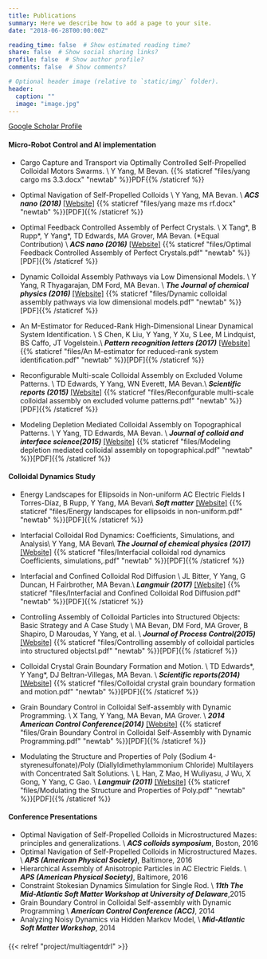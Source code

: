 ```yaml
---
title: Publications
summary: Here we describe how to add a page to your site.
date: "2018-06-28T00:00:00Z"

reading_time: false  # Show estimated reading time?
share: false  # Show social sharing links?
profile: false  # Show author profile?
comments: false  # Show comments?

# Optional header image (relative to `static/img/` folder).
header:
  caption: ""
  image: "image.jpg"
---
```


[Google Scholar Profile](https://scholar.google.com/citations?user=OhoBnX8AAAAJ&hl=zh-CN)




#### Micro-Robot Control and AI implementation

* Cargo Capture and Transport via Optimally Controlled Self-Propelled Colloidal Motors Swarms. \\
Y Yang, M Bevan. {{% staticref "files/yang cargo ms 3.3.docx" "newtab" %}}PDF{{% /staticref %}}

* Optimal Navigation of Self-Propelled Colloids \\
Y Yang, MA Bevan. \\
***ACS nano (2018)*** [[Website]](https://pubs.acs.org/doi/abs/10.1021/acsnano.8b05371) {{% staticref "files/yang maze ms rf.docx" "newtab" %}}[PDF]{{% /staticref %}}

* Optimal Feedback Controlled Assembly of Perfect Crystals. \\
X Tang\*, B Rupp\*, Y Yang*, TD Edwards, MA Grover, MA Bevan. (*Equal Contribution) \\
***ACS nano (2016)***  [[Website]](https://pubs.acs.org/doi/abs/10.1021/acsnano.6b02400) {{% staticref "files/Optimal Feedback Controlled Assembly of Perfect Crystals.pdf" "newtab" %}}[PDF]{{% /staticref %}}
* Dynamic Colloidal Assembly Pathways via Low Dimensional Models. \\
Y Yang, R Thyagarajan, DM Ford, MA Bevan. \\
***The Journal of chemical physics (2016)***  [[Website]](https://aip.scitation.org/doi/abs/10.1063/1.4951698) {{% staticref "files/Dynamic colloidal assembly pathways via low dimensional models.pdf" "newtab" %}}[PDF]{{% /staticref %}}
* An M-Estimator for Reduced-Rank High-Dimensional Linear Dynamical System Identification. \\
S Chen, K Liu, Y Yang, Y Xu, S Lee, M Lindquist, BS Caffo, JT Vogelstein.\\ ***Pattern recognition letters (2017)***  [[Website]](https://www.sciencedirect.com/science/article/pii/S0167865516303671)  {{% staticref "files/An M-estimator for reduced-rank system identification.pdf" "newtab" %}}[PDF]{{% /staticref %}}
* Reconfigurable Multi-scale Colloidal Assembly on Excluded Volume Patterns. \\
TD Edwards, Y Yang, WN Everett, MA Bevan.\\
 ***Scientific reports (2015)***  [[Website]](https://www.nature.com/articles/srep13612)  {{% staticref "files/Reconfgurable multi-scale colloidal assembly on excluded volume patterns.pdf" "newtab" %}}[PDF]{{% /staticref %}}
* Modeling Depletion Mediated Colloidal Assembly on Topographical Patterns. \\
Y Yang, TD Edwards, MA Bevan. \\
***Journal of colloid and interface science(2015)*** [[Website]](https://www.sciencedirect.com/science/article/pii/S0021979714009461)   {{% staticref "files/Modeling depletion mediated colloidal assembly on topographical.pdf" "newtab" %}}[PDF]{{% /staticref %}}



#### Colloidal Dynamics Study

* Energy Landscapes for Ellipsoids in Non-uniform AC Electric Fields
I Torres-Díaz, B Rupp, Y Yang, MA Bevan\\
***Soft matter***  [[Website]](https://pubs.rsc.org/en/content/articlelanding/2018/sm/c7sm02287e/unauth#!divAbstract)  {{% staticref "files/Energy landscapes for ellipsoids in non-uniform.pdf" "newtab" %}}[PDF]{{% /staticref %}}

* Interfacial Colloidal Rod Dynamics: Coefficients, Simulations, and Analysis\\
Y Yang, MA Bevan\\
***The Journal of chemical physics (2017)*** [[Website]](https://aip.scitation.org/doi/abs/10.1063/1.4995949) {{% staticref "files/Interfacial colloidal rod dynamics Coefficients, simulations,.pdf" "newtab" %}}[PDF]{{% /staticref %}}

* Interfacial and Confined Colloidal Rod Diffusion \\
JL Bitter, Y Yang, G Duncan, H Fairbrother, MA Bevan.\\
***Langmuir (2017)*** [[Website]](https://pubs.acs.org/doi/abs/10.1021/acs.langmuir.7b01704) {{% staticref "files/Interfacial and Confined Colloidal Rod Diffusion.pdf" "newtab" %}}[PDF]{{% /staticref %}}

* Controlling Assembly of Colloidal Particles into Structured Objects: Basic Strategy and A Case Study \\
MA Bevan, DM Ford, MA Grover, B Shapiro, D Maroudas, Y Yang, et al. \\
***Journal of Process Control(2015)***  [[Website]](https://www.sciencedirect.com/science/article/pii/S0959152414002959)   {{% staticref "files/Controlling assembly of colloidal particles into structured objectsl.pdf" "newtab" %}}[PDF]{{% /staticref %}}

* Colloidal Crystal Grain Boundary Formation and Motion. \\
TD Edwards*, Y Yang*, DJ Beltran-Villegas, MA Bevan. \\
***Scientific reports(2014)*** [[Website]](https://www.nature.com/articles/srep06132) {{% staticref "files/Colloidal crystal grain boundary formation and motion.pdf" "newtab" %}}[PDF]{{% /staticref %}}
* Grain Boundary Control in Colloidal Self-assembly with Dynamic Programming. \\
X Tang, Y Yang, MA Bevan, MA Grover. \\
***2014 American Control Conference(2014)*** [[Website]](https://ieeexplore.ieee.org/abstract/document/6858853/) {{% staticref "files/Grain Boundary Control in Colloidal Self-Assembly with Dynamic Programming.pdf" "newtab" %}}[PDF]{{% /staticref %}}
* Modulating the Structure and Properties of Poly (Sodium 4-styrenesulfonate)/Poly (Diallyldimethylammonium Chloride) Multilayers with Concentrated Salt Solutions. \\
L Han, Z Mao, H Wuliyasu, J Wu, X Gong, Y Yang, C Gao. \\
***Langmuir (2011)*** [[Website]](https://pubs.acs.org/doi/abs/10.1021/la2040533) {{% staticref "files/Modulating the Structure and Properties of Poly.pdf" "newtab" %}}[PDF]{{% /staticref %}}  



#### Conference Presentations

* Optimal Navigation of Self-Propelled Colloids in Microstructured Mazes: principles and generalizations. \\
***ACS colloids symposium***, Boston, 2016
* Optimal Navigation of Self-Propelled Colloids in Microstructured Mazes. \\
***APS (American Physical Society)***, Baltimore, 2016
* Hierarchical Assembly of Anisotropic Particles in AC Electric Fields. \\
***APS (American Physical Society)***, Baltimore, 2016
* Constraint Stokesian Dynamics Simulation for Single Rod. \\
***11th The Mid-Atlantic Soft Matter Workshop at University of Delaware***,2015
* Grain Boundary Control in Colloidal Self-assembly with Dynamic Programming \\
***American Control Conference (ACC)***, 2014 
* Analyzing Noisy Dynamics via Hidden Markov Model, \\
***Mid-Atlantic Soft Matter Workshop***, 2014


#### 
{{< relref "project/multiagentdrl" >}}











